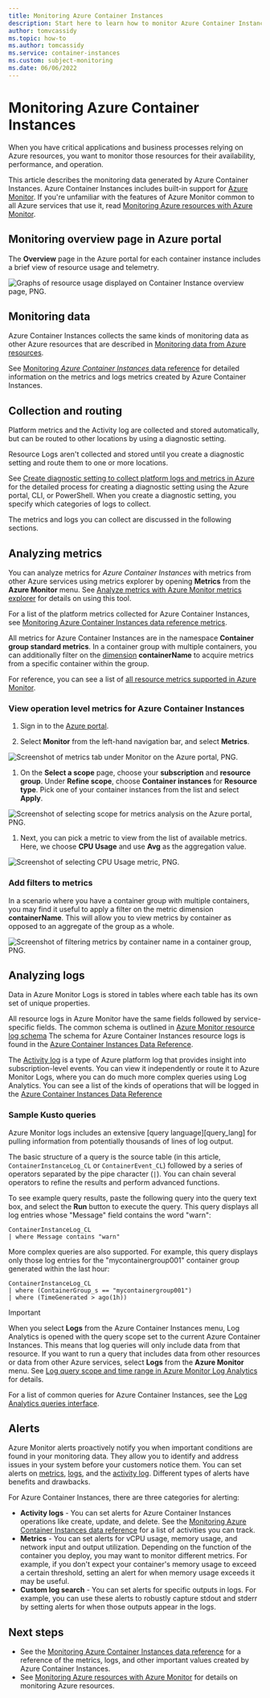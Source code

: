 ```yaml
---
title: Monitoring Azure Container Instances
description: Start here to learn how to monitor Azure Container Instances
author: tomvcassidy
ms.topic: how-to
ms.author: tomcassidy
ms.service: container-instances
ms.custom: subject-monitoring
ms.date: 06/06/2022
---
```


# Monitoring Azure Container Instances

When you have critical applications and business processes relying on Azure resources, you want to monitor those resources for their availability, performance, and operation.

This article describes the monitoring data generated by Azure Container Instances. Azure Container Instances includes built-in support for [Azure Monitor](../azure-monitor/overview.md). If you're unfamiliar with the features of Azure Monitor common to all Azure services that use it, read [Monitoring Azure resources with Azure Monitor](../azure-monitor/essentials/monitor-azure-resource.md).

## Monitoring overview page in Azure portal

The **Overview** page in the Azure portal for each container instance includes a brief view of resource usage and telemetry.

  ![Graphs of resource usage displayed on Container Instance overview page, PNG.](./media/monitor-azure-container-instances/overview-monitoring-data.png)

## Monitoring data

Azure Container Instances collects the same kinds of monitoring data as other Azure resources that are described in [Monitoring data from Azure resources](../azure-monitor/essentials/monitor-azure-resource.md#monitoring-data-from-azure-resources).

See [Monitoring *Azure Container Instances* data reference](monitor-azure-container-instances-reference.md) for detailed information on the metrics and logs metrics created by Azure Container Instances.

## Collection and routing

Platform metrics and the Activity log are collected and stored automatically, but can be routed to other locations by using a diagnostic setting.  

Resource Logs aren't collected and stored until you create a diagnostic setting and route them to one or more locations.

See [Create diagnostic setting to collect platform logs and metrics in Azure](/azure/azure-monitor/platform/diagnostic-settings) for the detailed process for creating a diagnostic setting using the Azure portal, CLI, or PowerShell. When you create a diagnostic setting, you specify which categories of logs to collect.

The metrics and logs you can collect are discussed in the following sections.

## Analyzing metrics

You can analyze metrics for *Azure Container Instances* with metrics from other Azure services using metrics explorer by opening **Metrics** from the **Azure Monitor** menu. See [Analyze metrics with Azure Monitor metrics explorer](../azure-monitor/essentials/analyze-metrics.md) for details on using this tool.

For a list of the platform metrics collected for Azure Container Instances, see [Monitoring Azure Container Instances data reference metrics](monitor-azure-container-instances-reference.md#metrics).

All metrics for Azure Container Instances are in the namespace **Container group standard metrics**. In a container group with multiple containers, you can additionally filter on the [dimension](monitor-azure-container-instances-reference.md#metric-dimensions) **containerName** to acquire metrics from a specific container within the group.

For reference, you can see a list of [all resource metrics supported in Azure Monitor](../azure-monitor/essentials/metrics-supported.md).

### View operation level metrics for Azure Container Instances

1. Sign in to the [Azure portal](https://portal.azure.com/).

1. Select **Monitor** from the left-hand navigation bar, and select **Metrics**.

  ![Screenshot of metrics tab under Monitor on the Azure portal, PNG.](./media/monitor-azure-container-instances/azure-monitor-metrics-pane.png)

1. On the **Select a scope** page, choose your **subscription** and **resource group**. Under **Refine scope**, choose **Container instances** for **Resource type**. Pick one of your container instances from the list and select **Apply**.

  ![Screenshot of selecting scope for metrics analysis on the Azure portal, PNG.](./media/monitor-azure-container-instances/select-a-scope.png)

1. Next, you can pick a metric to view from the list of available metrics. Here, we choose **CPU Usage** and use **Avg** as the aggregation value.

  ![Screenshot of selecting CPU Usage metric, PNG.](./media/monitor-azure-container-instances/select-a-metric.png)

### Add filters to metrics

In a scenario where you have a container group with multiple containers, you may find it useful to apply a filter on the metric dimension **containerName**. This will allow you to view metrics by container as opposed to an aggregate of the group as a whole.

  ![Screenshot of filtering metrics by container name in a container group, PNG.](./media/monitor-azure-container-instances/apply-a-filter.png)

## Analyzing logs

Data in Azure Monitor Logs is stored in tables where each table has its own set of unique properties.  

All resource logs in Azure Monitor have the same fields followed by service-specific fields. The common schema is outlined in [Azure Monitor resource log schema](../azure-monitor/essentials/resource-logs-schema.md) The schema for Azure Container Instances resource logs is found in the [Azure Container Instances Data Reference](monitor-azure-container-instances-reference.md#schemas).

The [Activity log](../azure-monitor/essentials/activity-log.md) is a type of Azure platform log that provides insight into subscription-level events. You can view it independently or route it to Azure Monitor Logs, where you can do much more complex queries using Log Analytics. You can see a list of the kinds of operations that will be logged in the [Azure Container Instances Data Reference](monitor-azure-container-instances-reference.md#activity-log)

### Sample Kusto queries

Azure Monitor logs includes an extensive [query language][query_lang] for pulling information from potentially thousands of lines of log output.

The basic structure of a query is the source table (in this article, `ContainerInstanceLog_CL` or `ContainerEvent_CL`) followed by a series of operators separated by the pipe character (`|`). You can chain several operators to refine the results and perform advanced functions.

To see example query results, paste the following query into the query text box, and select the **Run** button to execute the query. This query displays all log entries whose "Message" field contains the word "warn":

```query
ContainerInstanceLog_CL
| where Message contains "warn"
```

More complex queries are also supported. For example, this query displays only those log entries for the "mycontainergroup001" container group generated within the last hour:

```query
ContainerInstanceLog_CL
| where (ContainerGroup_s == "mycontainergroup001")
| where (TimeGenerated > ago(1h))
```

> [!IMPORTANT]
> When you select **Logs** from the Azure Container Instances menu, Log Analytics is opened with the query scope set to the current Azure Container Instances. This means that log queries will only include data from that resource. If you want to run a query that includes data from other resources or data from other Azure services, select **Logs** from the **Azure Monitor** menu. See [Log query scope and time range in Azure Monitor Log Analytics](../azure-monitor/logs/scope.md) for details.

For a list of common queries for Azure Container Instances, see the [Log Analytics queries interface](../azure-monitor/logs/queries.md).

## Alerts

Azure Monitor alerts proactively notify you when important conditions are found in your monitoring data. They allow you to identify and address issues in your system before your customers notice them. You can set alerts on [metrics](/azure/azure-monitor/alerts/alerts-metric-overview), [logs](/azure/azure-monitor/alerts/alerts-unified-log), and the [activity log](/azure/azure-monitor/alerts/activity-log-alerts). Different types of alerts have benefits and drawbacks.

For Azure Container Instances, there are three categories for alerting:

* **Activity logs** - You can set alerts for Azure Container Instances operations like create, update, and delete. See the [Monitoring Azure Container Instances data reference](monitor-azure-container-instances-reference.md#activity-log) for a list of activities you can track.
* **Metrics** - You can set alerts for vCPU usage, memory usage, and network input and output utilization. Depending on the function of the container you deploy, you may want to monitor different metrics. For example, if you don't expect your container's memory usage to exceed a certain threshold, setting an alert for when memory usage exceeds it may be useful.
* **Custom log search** - You can set alerts for specific outputs in logs. For example, you can use these alerts to robustly capture stdout and stderr by setting alerts for when those outputs appear in the logs.

## Next steps

* See the [Monitoring Azure Container Instances data reference](monitor-azure-container-instances-reference.md) for a reference of the metrics, logs, and other important values created by Azure Container Instances.
* See [Monitoring Azure resources with Azure Monitor](../azure-monitor/essentials/monitor-azure-resource.md) for details on monitoring Azure resources.
